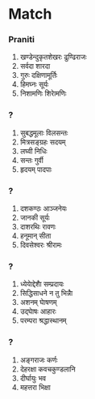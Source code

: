 # Match
### Praniti
1.	खण्डेन्दुकृतशेखरः	ढुण्ढिराजः
2.	सर्वदा	शारदा
3.	गुरुः	दक्षिणामूर्तिः
4.	हिमघ्नः	सूर्यः
5.	निशामणिः	शिराेमणिः
### ?
1.	सुबद्धमूलाः	विलसन्तः
2.	मित्रसङ्ग्रहः	सदयम्
3.	लघ्वी	निधिः
4.	सन्तः	गुर्वी
5.	हृदयम्	पादपाः
### ?
1.	दशकण्ठः	आञ्जनेयः
2.	जानकी	सूर्यः
3.	दाशरथिः	रावणः
4.	हनूमान्	सीता
5.	दिवसेश्वरः	श्रीरामः
### ?
1.	ध्येयाेद्देशाै	सम्प्रदायः
2.	सिद्धिसाधने	न तु भिन्नाै
3.	अशनम्	घाेषणम्
4.	उद्घाेषः	आहारः
5.	परम्परा	श्रद्धास्थानम्
### ?
1.	अङ्गराजः	कर्णः
2.	देहरक्षा	कवचकुण्डलानि
3.	दीर्घायुः	भव
4.	महत्तरा	भिक्षा
